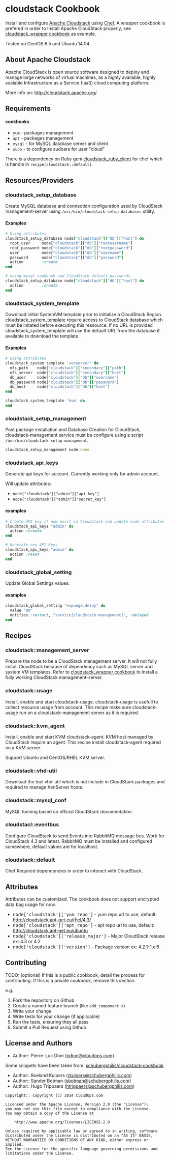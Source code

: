 cloudstack Cookbook
===================

Install and configure [Apache Cloudstack](http://cloudstack.apache.org) using [Chef](http://www.getchef.com/). A wrapper cookbook is prefered in order to Install Apache CloudStack properly, see [cloudstack_wrapper cookbook](https://github.com/cloudops/cookbook_cloudstack_wrapper) as example.


Tested on CentOS 6.5 and Ubuntu 14.04


About Apache Cloudstack
-----------------------

Apache CloudStack is open source software designed to deploy and manage large networks of virtual machines, as a highly available, highly scalable Infrastructure as a Service (IaaS) cloud computing platform.

More info on: http://cloudstack.apache.org/

Requirements
------------

#### cookbooks
- `yum` - packages management
- `apt` - packages management
- `mysql` - for MySQL database server and client
- `sudo` - to configure sudoers for user "cloud"

There is a dependency on Ruby gem [cloudstack_ruby_client](https://github.com/chipchilders/cloudstack_ruby_client) for chef which is handle in `recipe[cloudstack::default]`.

Resources/Providers
-------------------

### cloudstack_setup_database

Create MySQL database and connection configuration used by CloudStack management-server using `/usr/bin/cloudstack-setup-databases` utility.

#### Examples

``` ruby
# Using attributes
cloudstack_setup_database node["cloudstack"]["db"]["host"] do
  root_user     node["cloudstack"]["db"]["rootusername"]
  root_password node["cloudstack"]["db"]["rootpassword"]
  user          node["cloudstack"]["db"]["username"]
  password      node["cloudstack"]["db"]["password"]
  action        :create
end
```

```ruby
# using mysql cookbook and CloudStack default passwords
cloudstack_setup_database node["cloudstack"]["db"]["host"] do
  action        :create
end
```

### cloudstack_system_template

Download initial SystemVM template prior to initialize a CloudStack Region. cloudstack_system_template require access to CloudStack database which must be initated before executing this ressource. If no URL is provided cloudstack_system_template will use the default URL from the database if available to download the template.

#### Examples

``` ruby
# Using attributes
cloudstack_system_template 'xenserver' do
  nfs_path    node["cloudstack"]["secondary"]["path"]
  nfs_server  node["cloudstack"]["secondary"]["host"]
  db_user     node["cloudstack"]["db"]["username"]
  db_password node["cloudstack"]["db"]["password"]
  db_host     node["cloudstack"]["db"]["host"]
end
```

``` ruby
cloudstack_system_template 'kvm' do
end
```

### cloudstack_setup_management

Post package installation and Database Creation for CloudStack, cloudstack-management service must be configure using a script `/usr/bin/cloudstack-setup-management`.

``` ruby
cloudstack_setup_management node.name
```

### cloudstack_api_keys

Generate api keys for account. Currently working only for admin account.

Will update attributes:
- `node["cloudstack"]["admin"]["api_key"]`
- `node["cloudstack"]["admin"]["secret_key"]`

#### examples

``` ruby
# Create API key if now exist in Cloudstack and update node attributes
cloudstack_api_keys "admin" do
  action :create
end
```

``` ruby
# Generate new API Keys
cloudstack_api_keys "admin" do
  action :reset
end
```

### cloudstack_global_setting

Update Global Settings values.

#### examples

``` ruby
cloudstack_global_setting "expunge.delay" do
  value "80"
  notifies :restart, "service[cloudstack-management]", :delayed
end
```


Recipes
-------


### cloudstack::management_server

Prepare the node to be a CloudStack management server. It will not fully
install CloudStack because of dependency such as MySQL server and system VM
templates. Refer to [cloudstack_wrapper cookbook](https://github.com/cloudops/cookbook_cloudstack_wrapper)
to install a fully working CloudStack management-server.


### cloudstack::usage

Install, enable and start cloudstack-usage. cloudstack-usage is usefull to collect resource usage from account. This recipe make sure cloudstack-usage run on a cloudstack-management server as it is required.


### cloudstack::kvm_agent

Install, enable and start KVM cloudstack-agent. KVM host managed by CloudStack require an agent. This recipe install cloudstack-agent required on a KVM server.

Support Ubuntu and CentOS/RHEL KVM server.


### cloudstack::vhd-util

Download the tool vhd-util which is not include in CloudStack packages and required to manage XenServer hosts.


### cloudstack::mysql_conf

MySQL tunning based on official CloudStack documentation.


### cloudstacl::eventbus

Configure CloudStack to send Events into RabbitMQ message bus. Work for CloudStack 4.3 and latest. RabbitMQ must be installed and configured somewhere, default values are for localhost.


### cloudstack::default

Chef Required dependencies in order to interact with CloudStack.


Attributes
----------

Attributes can be customized. The cookbook does not support encrypted data bag usage for now.

- <tt>node['cloudstack']['yum_repo']</tt> - yum repo url to use, default: http://cloudstack.apt-get.eu/rhel/4.3/
- <tt>node['cloudstack']['apt_repo']</tt> - apt repo url to use, default: http://cloudstack.apt-get.eu/ubuntu
- <tt>node['cloudstack']['release_major']</tt> - Major CloudStack release ex: 4.3 or 4.2
- <tt>node['cloudstack']['version']</tt> - Package version ex: 4.2.1-1.el6


Contributing
------------
TODO: (optional) If this is a public cookbook, detail the process for contributing. If this is a private cookbook, remove this section.

e.g.

1. Fork the repository on Github
2. Create a named feature branch (like `add_component_x`)
3. Write your change
4. Write tests for your change (if applicable)
5. Run the tests, ensuring they all pass
6. Submit a Pull Request using Github


License and Authors
-------------------
- Author:: Pierre-Luc Dion (<pdion@cloudops.com>)

Some snippets have been taken from: [schubergphilis/cloudstack-cookbook](https://github.com/schubergphilis/cloudstack-cookbook)
- Author:: Roeland Kuipers (<rkuipers@schubergphilis.com>)  
- Author:: Sander Botman (<sbotman@schubergphilis.com>)
- Author:: Hugo Trippaers (<htrippaers@schubergphilis.com>)


```text
Copyright:: Copyright (c) 2014 CloudOps.com

Licensed under the Apache License, Version 2.0 (the "License");
you may not use this file except in compliance with the License.
You may obtain a copy of the License at

    http://www.apache.org/licenses/LICENSE-2.0

Unless required by applicable law or agreed to in writing, software
distributed under the License is distributed on an "AS IS" BASIS,
WITHOUT WARRANTIES OR CONDITIONS OF ANY KIND, either express or implied.
See the License for the specific language governing permissions and
limitations under the License.
```
